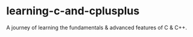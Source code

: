 # learning-c-and-cplusplus
A journey of learning the fundamentals &amp; advanced features of C &amp; C++.
